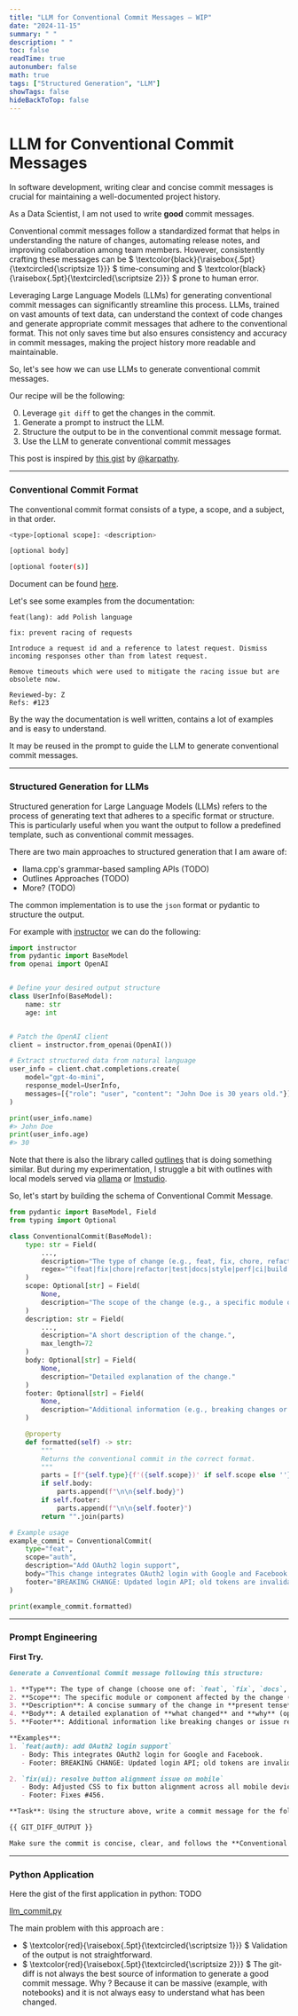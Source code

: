 ```yaml
---
title: "LLM for Conventional Commit Messages — WIP"
date: "2024-11-15"
summary: " "
description: " "
toc: false
readTime: true
autonumber: false
math: true
tags: ["Structured Generation", "LLM"]
showTags: false
hideBackToTop: false
---
```


# LLM for Conventional Commit Messages

In software development, writing clear and concise commit messages is crucial for maintaining a well-documented project history. 

As a Data Scientist, I am not used to write **good** commit messages.

Conventional commit messages follow a standardized format that helps in understanding the nature of changes, automating release notes, and improving collaboration among team members. 
However, consistently crafting these messages can be $ \textcolor{black}{\raisebox{.5pt}{\textcircled{\scriptsize 1}}} $ time-consuming and $ \textcolor{black}{\raisebox{.5pt}{\textcircled{\scriptsize 2}}} $ prone to human error.

Leveraging Large Language Models (LLMs) for generating conventional commit messages can significantly streamline this process. LLMs, trained on vast amounts of text data, can understand the context of code changes and generate appropriate commit messages that adhere to the conventional format. This not only saves time but also ensures consistency and accuracy in commit messages, making the project history more readable and maintainable.

So, let's see how we can use LLMs to generate conventional commit messages. 

Our recipe will be the following:

0. Leverage `git diff` to get the changes in the commit.
1. Generate a prompt to instruct the LLM.
2. Structure the output to be in the conventional commit message format.
4. Use the LLM to generate conventional commit messages

This post is inspired by [this gist](https://gist.github.com/karpathy/1dd0294ef9567971c1e4348a90d69285) by [@karpathy](https://github.com/karpathy).

---
### Conventional Commit Format

The conventional commit format consists of a type, a scope, and a subject, in that order.

```bash
<type>[optional scope]: <description>

[optional body]

[optional footer(s)]
```

Document can be found [here](https://www.conventionalcommits.org/en/v1.0.0/).

Let's see some examples from the documentation: 

```
feat(lang): add Polish language
```
```
fix: prevent racing of requests

Introduce a request id and a reference to latest request. Dismiss
incoming responses other than from latest request.

Remove timeouts which were used to mitigate the racing issue but are
obsolete now.

Reviewed-by: Z
Refs: #123
```


By the way the documentation is well written, contains a lot of examples and is easy to understand. 

It may be reused in the prompt to guide the LLM to generate conventional commit messages.

---
### Structured Generation for LLMs

Structured generation for Large Language Models (LLMs) refers to the process of generating text that adheres to a specific format or structure. This is particularly useful when you want the output to follow a predefined template, such as conventional commit messages.

There are two main approaches to structured generation that I am aware of:

- llama.cpp's grammar-based sampling APIs (TODO)
- Outlines Approaches (TODO)
- More? (TODO)

The common implementation is to use the `json` format or pydantic to structure the output. 

For example with [instructor](https://github.com/instructor-ai/instructor) we can do the following:

```python
import instructor
from pydantic import BaseModel
from openai import OpenAI


# Define your desired output structure
class UserInfo(BaseModel):
    name: str
    age: int


# Patch the OpenAI client
client = instructor.from_openai(OpenAI())

# Extract structured data from natural language
user_info = client.chat.completions.create(
    model="gpt-4o-mini",
    response_model=UserInfo,
    messages=[{"role": "user", "content": "John Doe is 30 years old."}],
)

print(user_info.name)
#> John Doe
print(user_info.age)
#> 30
```

Note that there is also the library called [outlines](https://github.com/dottxt-ai/outlines) that is doing something similar. 
But during my experimentation, I struggle a bit with outlines with local models served via [ollama](https://github.com/ollama/ollama) or [lmstudio](https://lmstudio.ai). 


So, let's start by building the schema of Conventional Commit Message.

```python
from pydantic import BaseModel, Field
from typing import Optional

class ConventionalCommit(BaseModel):
    type: str = Field(
        ...,
        description="The type of change (e.g., feat, fix, chore, refactor).",
        regex="^(feat|fix|chore|refactor|test|docs|style|perf|ci|build|revert)$",
    )
    scope: Optional[str] = Field(
        None,
        description="The scope of the change (e.g., a specific module or component)."
    )
    description: str = Field(
        ...,
        description="A short description of the change.",
        max_length=72
    )
    body: Optional[str] = Field(
        None,
        description="Detailed explanation of the change."
    )
    footer: Optional[str] = Field(
        None,
        description="Additional information (e.g., breaking changes or issues fixed)."
    )

    @property
    def formatted(self) -> str:
        """
        Returns the conventional commit in the correct format.
        """
        parts = [f"{self.type}{f'({self.scope})' if self.scope else ''}: {self.description}"]
        if self.body:
            parts.append(f"\n\n{self.body}")
        if self.footer:
            parts.append(f"\n\n{self.footer}")
        return "".join(parts)

# Example usage
example_commit = ConventionalCommit(
    type="feat",
    scope="auth",
    description="Add OAuth2 login support",
    body="This change integrates OAuth2 login with Google and Facebook.",
    footer="BREAKING CHANGE: Updated login API; old tokens are invalidated."
)

print(example_commit.formatted)
```

---
### Prompt Engineering

**First Try.**

```markdown
Generate a Conventional Commit message following this structure:

1. **Type**: The type of change (choose one of: `feat`, `fix`, `docs`, `style`, `refactor`, `test`, `chore`, `perf`, `ci`, `build`, `revert`).
2. **Scope**: The specific module or component affected by the change (optional).
3. **Description**: A concise summary of the change in **present tense**, limited to 72 characters.
4. **Body**: A detailed explanation of **what changed** and **why** (optional, multi-line allowed).
5. **Footer**: Additional information like breaking changes or issue references (optional, e.g., "BREAKING CHANGE: ...", "Fixes #123").

**Examples**:
1. `feat(auth): add OAuth2 login support`
   - Body: This integrates OAuth2 login for Google and Facebook.
   - Footer: BREAKING CHANGE: Updated login API; old tokens are invalidated.

2. `fix(ui): resolve button alignment issue on mobile`
   - Body: Adjusted CSS to fix button alignment across all mobile devices.
   - Footer: Fixes #456.

**Task**: Using the structure above, write a commit message for the following git diff:

{{ GIT_DIFF_OUTPUT }}

Make sure the commit is concise, clear, and follows the **Conventional Commit** guidelines.
```

---
### Python Application

Here the gist of the first application in python: TODO<Gist>

[llm_commit.py](https://github.com/n-makdoud/website/blob/main/notebooks/llm_commit.py)

The main problem with this approach are : 

-  $ \textcolor{red}{\raisebox{.5pt}{\textcircled{\scriptsize 1}}} $ Validation of the output is not straightforward.
-  $ \textcolor{red}{\raisebox{.5pt}{\textcircled{\scriptsize 2}}} $ The git-diff is not always the best source of information to generate a good commit message. Why ? Because it can be massive (example, with notebooks) and it is not always easy to understand what has been changed.

